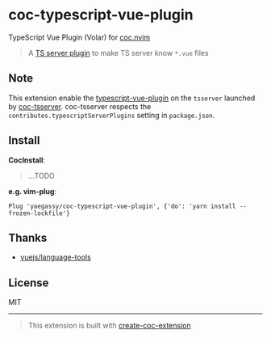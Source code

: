 # coc-typescript-vue-plugin

TypeScript Vue Plugin (Volar) for [coc.nvim](https://github.com/neoclide/coc.nvim)

> A [TS server plugin](https://github.com/microsoft/TypeScript/wiki/Writing-a-Language-Service-Plugin) to make TS server know `*.vue` files

## Note

This extension enable the [typescript-vue-plugin](https://marketplace.visualstudio.com/items?itemName=Vue.vscode-typescript-vue-plugin) on the `tsserver` launched by [coc-tsserver](https://github.com/neoclide/coc-tsserver). coc-tsserver respects the `contributes.typescriptServerPlugins` setting in `package.json`.

## Install

**CocInstall**:

> ...TODO

**e.g. vim-plug**:

```vim
Plug 'yaegassy/coc-typescript-vue-plugin', {'do': 'yarn install --frozen-lockfile'}
```

## Thanks

- [vuejs/language-tools](https://github.com/vuejs/language-tools)

## License

MIT

---

> This extension is built with [create-coc-extension](https://github.com/fannheyward/create-coc-extension)

